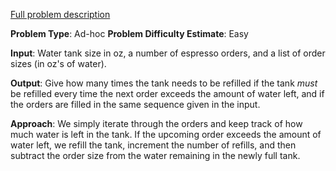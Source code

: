 [Full problem description](https://mausa21.kattis.com/problems/espresso)

**Problem Type**: Ad-hoc
**Problem Difficulty Estimate**: Easy

**Input**: Water tank size in oz, a number of espresso orders, and a list of order sizes (in oz's of water).

**Output**: Give how many times the tank needs to be refilled if the tank *must* be refilled every time the next order exceeds the amount of water left, 
and if the orders are filled in the same sequence given in the input.

**Approach**: We simply iterate through the orders and keep track of how much water is left in the tank.  If the upcoming order exceeds the amount of water left,
we refill the tank, increment the number of refills, and then subtract the order size from the water remaining in the newly full tank.
